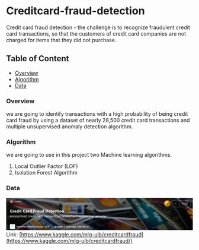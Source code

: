 # Creditcard-fraud-detection
Credit card fraud detection - the challenge is to recognize fraudulent credit card transactions, so that the customers of credit card companies are not charged for items that they did not purchase.

## Table of Content
  * [Overview](#Overview) 
  * [Algorithm](#Algorithm)  
  * [Data](#Data) 
  
### Overview
we are going to identify transactions with a high probability of being credit card fraud by using a dataset of nearly 28,500 credit card transactions and multiple unsupervised anomaly detection algorithm.

### Algorithm
we are going to use in this project two Machine learning algorithms.
  1. Local Outlier Factor (LOF)
  2. Isolation Forest Algorithm
  
### Data
![Image of credit](https://github.com/professor-4/Creditcard-fraud-detection/blob/master/pic/credit.JPG)
Link: [https://www.kaggle.com/mlg-ulb/creditcardfraud](https://www.kaggle.com/mlg-ulb/creditcardfraud/)

